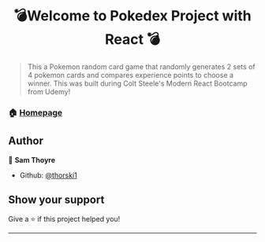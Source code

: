 <h1 align="center">💣Welcome to Pokedex Project with React 💣</h1>
<p>
</p>

> This a Pokemon random card game that randomly generates 2 sets of 4 pokemon cards and compares experience points to choose a winner. This was built during Colt Steele's Modern React Bootcamp from Udemy!

### 🏠 [Homepage](https://loving-lewin-36dede.netlify.com)

## Author

👤 **Sam Thoyre**

* Github: [@thorski1](https://github.com/thorski1)

## Show your support

Give a ⭐️ if this project helped you!

***

